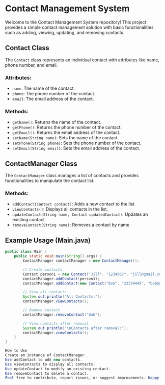 # Contact Management System

Welcome to the Contact Management System repository! This project provides a simple contact management solution with basic functionalities such as adding, viewing, updating, and removing contacts.

## Contact Class

The `Contact` class represents an individual contact with attributes like name, phone number, and email.

### Attributes:

- `name`: The name of the contact.
- `phone`: The phone number of the contact.
- `email`: The email address of the contact.

### Methods:

- `getName()`: Returns the name of the contact.
- `getPhone()`: Returns the phone number of the contact.
- `getEmail()`: Returns the email address of the contact.
- `setName(String name)`: Sets the name of the contact.
- `setPhone(String phone)`: Sets the phone number of the contact.
- `setEmail(String email)`: Sets the email address of the contact.

## ContactManager Class

The `ContactManager` class manages a list of contacts and provides functionalities to manipulate the contact list.

### Methods:

- `addContact(Contact contact)`: Adds a new contact to the list.
- `viewContacts()`: Displays all contacts in the list.
- `updateContact(String name, Contact updatedContact)`: Updates an existing contact.
- `removeContact(String name)`: Removes a contact by name.

## Example Usage (Main.java)

```java
public class Main {
    public static void main(String[] args) {
        ContactManager contactManager = new ContactManager();

        // Create contacts
        Contact person1 = new Contact("Jill", "1234567", "jill@gmail.com");
        contactManager.addContact(person1);
        contactManager.addContact(new Contact("Bob", "23334445", "bob@gmail.com"));

        // View all contacts
        System.out.println("All Contacts:");
        contactManager.viewContacts();

        // Remove contact
        contactManager.removeContact("Bob");

        // View contacts after removal
        System.out.println("\nContacts after removal:");
        contactManager.viewContacts();
    }
}

How to Use
Create an instance of ContactManager.
Use addContact to add new contacts.
Use viewContacts to display all contacts.
Use updateContact to modify an existing contact.
Use removeContact to delete a contact.
Feel free to contribute, report issues, or suggest improvements. Happy contact managing!
